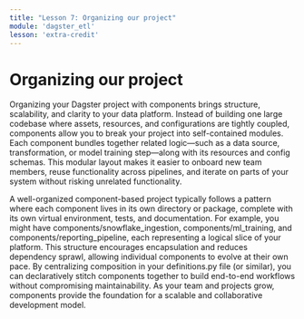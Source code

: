 ```yaml
---
title: "Lesson 7: Organizing our project"
module: 'dagster_etl'
lesson: 'extra-credit'
---
```


# Organizing our project

Organizing your Dagster project with components brings structure, scalability, and clarity to your data platform. Instead of building one large codebase where assets, resources, and configurations are tightly coupled, components allow you to break your project into self-contained modules. Each component bundles together related logic—such as a data source, transformation, or model training step—along with its resources and config schemas. This modular layout makes it easier to onboard new team members, reuse functionality across pipelines, and iterate on parts of your system without risking unrelated functionality.

A well-organized component-based project typically follows a pattern where each component lives in its own directory or package, complete with its own virtual environment, tests, and documentation. For example, you might have components/snowflake_ingestion, components/ml_training, and components/reporting_pipeline, each representing a logical slice of your platform. This structure encourages encapsulation and reduces dependency sprawl, allowing individual components to evolve at their own pace. By centralizing composition in your definitions.py file (or similar), you can declaratively stitch components together to build end-to-end workflows without compromising maintainability. As your team and projects grow, components provide the foundation for a scalable and collaborative development model.
